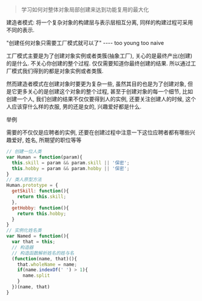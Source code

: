 > 学习如何对整体对象局部创建来达到功能复用的最大化

建造者模式: 将一个复杂对象的构建层与表示层相互分离, 同样的构建过程可采用不同的表示.

"创建任何对象只需要工厂模式就可以了" ---- too young too naive

工厂模式主要是为了创建对象实例或者类簇(抽象工厂), 关心的是最终产出(创建)的是什么. 不关心你创建的整个过程. 仅仅需要知道你最终创建的结果. 所以通过工厂模式我们得到的都是对象实例或者类簇.

然而建造者模式在创建对象时要更为复杂一些, 虽然其目的也是为了创建对象, 但是它更多关心的是创建这个对象的整个过程, 甚至于创建对象的每一个细节, 比如创建一个人, 我们创建的结果不仅仅要得到人的实例, 还要关注创建人的时候, 这个人应该穿什么样的衣服, 男的还是女的, 兴趣爱好都是什么. 

举例

需要的不仅仅是应聘者的实例, 还要在创建过程中注意一下这位应聘者都有哪些兴趣爱好, 姓名, 所期望的职位等等

```javascript
// 创建一位人类
var Human = function(param){
  this.skill = param && param.skill || '保密';
  this.hobby = param && param.hobby || '保密';
}
// 类人原型方法
Human.prototype = {
  getSkill: function(){
    return this.skill;
  },
  getHobby: function(){
    return this.hobby;
  }
}
// 实例化姓名类
var Named = function(){
  var that = this;
  // 构造器
  // 构造函数解析姓名的姓与名
  (function(name, that)(){
    that.wholeName = name;
    if(name.indexOf(' ') > 1){
      name.split
    }
  })(name, that)
}
```